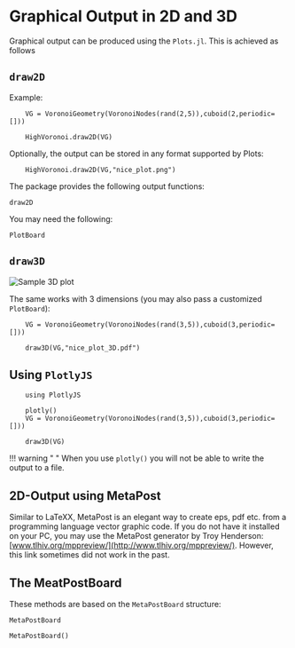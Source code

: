# Graphical Output in 2D and 3D

Graphical output can be produced using the `Plots.jl`. This is achieved as follows

## `draw2D`

Example:

```@julia
    VG = VoronoiGeometry(VoronoiNodes(rand(2,5)),cuboid(2,periodic=[]))

    HighVoronoi.draw2D(VG)
```

Optionally, the output can be stored in any format supported by Plots:

```@julia
    HighVoronoi.draw2D(VG,"nice_plot.png")
```


The package provides the following output functions:

```@docs
draw2D
```

You may need the following:
```@docs
PlotBoard
```

## `draw3D`

![Sample 3D plot](./assets/images/3D-Plot.jpg)

The same works with 3 dimensions (you may also pass a customized `PlotBoard`):

```@julia
    VG = VoronoiGeometry(VoronoiNodes(rand(3,5)),cuboid(3,periodic=[]))

    draw3D(VG,"nice_plot_3D.pdf")
```

## Using `PlotlyJS`

```@julia
    using PlotlyJS

    plotly()
    VG = VoronoiGeometry(VoronoiNodes(rand(3,5)),cuboid(3,periodic=[]))

    draw3D(VG)
```

!!! warning " "
    When you use `plotly()` you will not be able to write the output to a file.


## 2D-Output using MetaPost

Similar to LaTeXX, MetaPost is an elegant way to create eps, pdf etc. from a programming language vector graphic code. If you do not have it installed on your PC, you may use the 
MetaPost generator by Troy Henderson: [www.tlhiv.org/mppreview/](http://www.tlhiv.org/mppreview/). However, this link sometimes did not work in the past.


## The MeatPostBoard

These methods are based on the `MetaPostBoard` structure:
```@docs
MetaPostBoard
```

```@docs
MetaPostBoard()
```

